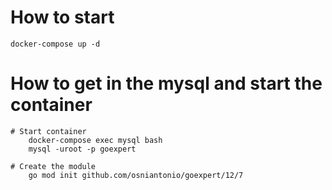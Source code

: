 # How to start

    docker-compose up -d

# How to get in the mysql and start the container

    # Start container
        docker-compose exec mysql bash
        mysql -uroot -p goexpert

    # Create the module
        go mod init github.com/osniantonio/goexpert/12/7
